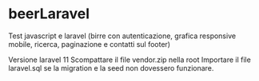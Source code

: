 # beerLaravel

Test javascript e laravel (birre con autenticazione, grafica responsive mobile, ricerca, paginazione e contatti sul footer)

Versione laravel 11 Scompattare il file vendor.zip nella root Importare il file laravel.sql se la migration e la seed non dovessero funzionare.
